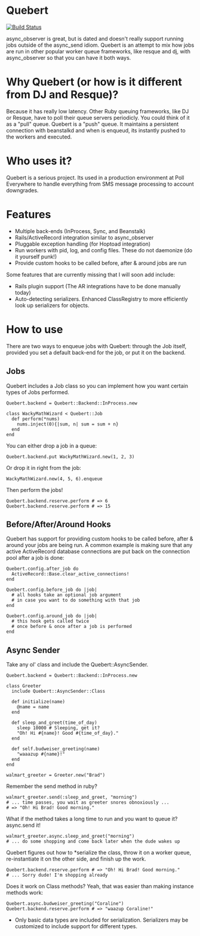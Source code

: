 # Quebert

[![Build Status](https://travis-ci.org/polleverywhere/quebert.png?branch=master)](https://travis-ci.org/polleverywhere/quebert)

async_observer is great, but is dated and doesn't really support running jobs outside of the async_send idiom. Quebert is an attempt to mix how jobs are run in other popular worker queue frameworks, like resque and dj, with async_observer so that you can have it both ways.

# Why Quebert (or how is it different from DJ and Resque)?

Because it has really low latency. Other Ruby queuing frameworks, like DJ or Resque, have to poll their queue servers periodicly. You could think of it as a "pull" queue. Quebert is a "push" queue. It maintains a persistent connection with beanstalkd and when is enqueud, its instantly pushed to the workers and executed.

# Who uses it?

Quebert is a serious project. Its used in a production environment at Poll Everywhere to handle everything from SMS message processing to account downgrades.

# Features

* Multiple back-ends (InProcess, Sync, and Beanstalk)
* Rails/ActiveRecord integration similar to async_observer
* Pluggable exception handling (for Hoptoad integration)
* Run workers with pid, log, and config files. These do not daemonize (do it yourself punk!)
* Provide custom hooks to be called before, after & around jobs are run

Some features that are currently missing that I will soon add include:

* Rails plugin support (The AR integrations have to be done manually today)
* Auto-detecting serializers. Enhanced ClassRegistry to more efficiently look up serializers for objects.

# How to use

There are two ways to enqueue jobs with Quebert: through the Job itself, provided you set a default back-end for the job, or put it on the backend.

## Jobs

Quebert includes a Job class so you can implement how you want certain types of Jobs performed.
    
    Quebert.backend = Quebert::Backend::InProcess.new
    
    class WackyMathWizard < Quebert::Job
      def perform(*nums)
        nums.inject(0){|sum, n| sum = sum + n}
      end
    end

You can either drop a job in a queue:

    Quebert.backend.put WackyMathWizard.new(1, 2, 3)

Or drop it in right from the job:

    WackyMathWizard.new(4, 5, 6).enqueue

Then perform the jobs!

    Quebert.backend.reserve.perform # => 6
    Quebert.backend.reserve.perform # => 15

## Before/After/Around Hooks

Quebert has support for providing custom hooks to be called before, after & around your jobs are being run.
A common example is making sure that any active ActiveRecord database connections are put back on the connection pool after a job is done:

    Quebert.config.after_job do
      ActiveRecord::Base.clear_active_connections!
    end

    Quebert.config.before_job do |job|
      # all hooks take an optional job argument
      # in case you want to do something with that job
    end

    Quebert.config.around_job do |job|
      # this hook gets called twice
      # once before & once after a job is performed
    end

## Async Sender

Take any ol' class and include the Quebert::AsyncSender.

    Quebert.backend = Quebert::Backend::InProcess.new

    class Greeter
      include Quebert::AsyncSender::Class
      
      def initialize(name)
        @name = name
      end
      
      def sleep_and_greet(time_of_day)
        sleep 10000 # Sleeping, get it?
        "Oh! Hi #{name}! Good #{time_of_day}."
      end
      
      def self.budweiser_greeting(name)
        "waaazup #{name}!"
      end
    end
    
    walmart_greeter = Greeter.new("Brad")

Remember the send method in ruby?

    walmart_greeter.send(:sleep_and_greet, "morning")
    # ... time passes, you wait as greeter snores obnoxiously ...
    # => "Oh! Hi Brad! Good morning."

What if the method takes a long time to run and you want to queue it? async.send it!

    walmart_greeter.async.sleep_and_greet("morning")
    # ... do some shopping and come back later when the dude wakes up
    
Quebert figures out how to *serialize the class, throw it on a worker queue, re-instantiate it on the other side, and finish up the work.

    Quebert.backend.reserve.perform # => "Oh! Hi Brad! Good morning."
    # ... Sorry dude! I'm shopping already
    
Does it work on Class methods? Yeah, that was easier than making instance methods work:

    Quebert.async.budweiser_greeting("Coraline")
    Quebert.backend.reserve.perform # => "waazup Coraline!"

* Only basic data types are included for serialization. Serializers may be customized to include support for different types.

